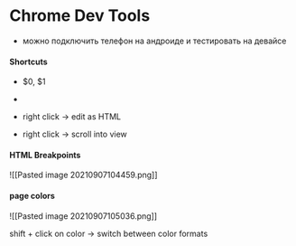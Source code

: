 # Chrome Dev Tools

- можно подключить телефон на андроиде и тестировать на девайсе

#### Shortcuts 
- $0, $1
- 


- right click -> edit as HTML
- right click -> scroll into view


#### HTML Breakpoints
![[Pasted image 20210907104459.png]]

#### page colors
![[Pasted image 20210907105036.png]]

shift + click on color -> switch between color formats